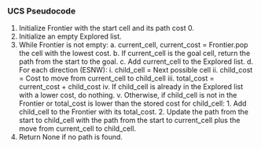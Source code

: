 ### UCS Pseudocode

1. Initialize Frontier with the start cell and its path cost 0.
2. Initialize an empty Explored list.
3. While Frontier is not empty:
    a. current_cell, current_cost = Frontier.pop the cell with the lowest cost.
    b. If current_cell is the goal cell, return the path from the start to the goal.
    c. Add current_cell to the Explored list.
    d. For each direction (ESNW):
        i. child_cell = Next possible cell
        ii. child_cost = Cost to move from current_cell to child_cell
        iii. total_cost = current_cost + child_cost
        iv. If child_cell is already in the Explored list with a lower cost, do nothing.
        v. Otherwise, if child_cell is not in the Frontier or total_cost is lower than the stored cost for child_cell:
            1. Add child_cell to the Frontier with its total_cost.
            2. Update the path from the start to child_cell with the path from the start to current_cell plus the move from current_cell to child_cell.
4. Return None if no path is found.
